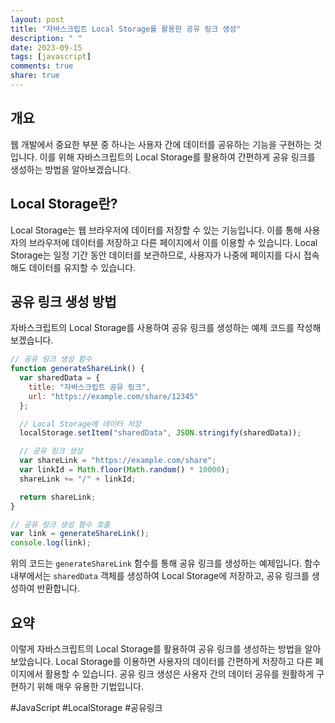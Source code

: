 ```yaml
---
layout: post
title: "자바스크립트 Local Storage를 활용한 공유 링크 생성"
description: " "
date: 2023-09-15
tags: [javascript]
comments: true
share: true
---
```


## 개요
웹 개발에서 중요한 부분 중 하나는 사용자 간에 데이터를 공유하는 기능을 구현하는 것입니다. 이를 위해 자바스크립트의 Local Storage를 활용하여 간편하게 공유 링크를 생성하는 방법을 알아보겠습니다.

## Local Storage란?
Local Storage는 웹 브라우저에 데이터를 저장할 수 있는 기능입니다. 이를 통해 사용자의 브라우저에 데이터를 저장하고 다른 페이지에서 이를 이용할 수 있습니다. Local Storage는 일정 기간 동안 데이터를 보관하므로, 사용자가 나중에 페이지를 다시 접속해도 데이터를 유지할 수 있습니다.

## 공유 링크 생성 방법
자바스크립트의 Local Storage를 사용하여 공유 링크를 생성하는 예제 코드를 작성해보겠습니다.

```javascript
// 공유 링크 생성 함수
function generateShareLink() {
  var sharedData = {
    title: "자바스크립트 공유 링크",
    url: "https://example.com/share/12345"
  };

  // Local Storage에 데이터 저장
  localStorage.setItem("sharedData", JSON.stringify(sharedData));

  // 공유 링크 생성
  var shareLink = "https://example.com/share";
  var linkId = Math.floor(Math.random() * 10000);
  shareLink += "/" + linkId;

  return shareLink;
}

// 공유 링크 생성 함수 호출
var link = generateShareLink();
console.log(link);
```

위의 코드는 `generateShareLink` 함수를 통해 공유 링크를 생성하는 예제입니다. 함수 내부에서는 `sharedData` 객체를 생성하여 Local Storage에 저장하고, 공유 링크를 생성하여 반환합니다.

## 요약
이렇게 자바스크립트의 Local Storage를 활용하여 공유 링크를 생성하는 방법을 알아보았습니다. Local Storage를 이용하면 사용자의 데이터를 간편하게 저장하고 다른 페이지에서 활용할 수 있습니다. 공유 링크 생성은 사용자 간의 데이터 공유를 원활하게 구현하기 위해 매우 유용한 기법입니다.

#JavaScript #LocalStorage #공유링크